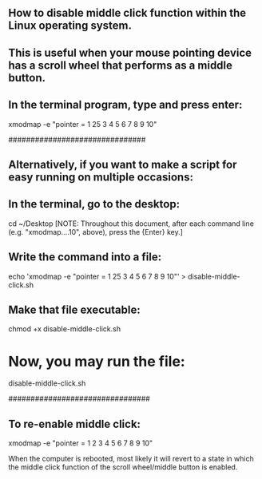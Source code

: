 ## How to disable middle click function within the Linux operating system.  
## This is useful when your mouse pointing device has a scroll wheel that performs as a middle button.
## In the terminal program, type and press enter:
xmodmap -e "pointer = 1 25 3 4 5 6 7 8 9 10"

###############################

## Alternatively, if you want to make a script for easy running on multiple occasions:
## In the terminal, go to the desktop:
cd ~/Desktop
[NOTE: Throughout this document, after each command line (e.g. "xmodmap....10", above), press the {Enter} key.]

## Write the command into a file:
echo 'xmodmap -e "pointer = 1 25 3 4 5 6 7 8 9 10"' > disable-middle-click.sh

## Make that file executable:
chmod +x disable-middle-click.sh

# Now, you may run the file:
disable-middle-click.sh

################################

## To re-enable middle click:
xmodmap -e "pointer = 1 2 3 4 5 6 7 8 9 10"

When the computer is rebooted, most likely it will revert to a state in which the middle click function of the scroll wheel/middle button is enabled.


